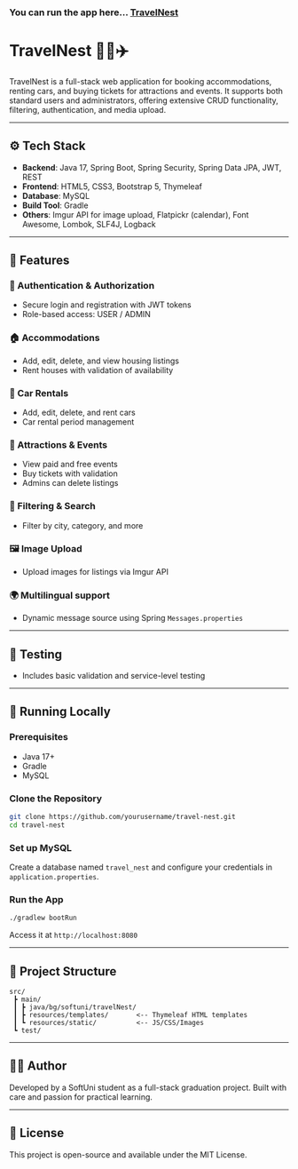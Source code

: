 ### You can run the app here... [TravelNest](https://travelnest-production.up.railway.app)
# TravelNest 🏡🚗✈️

TravelNest is a full-stack web application for booking accommodations, renting cars, and buying tickets for attractions and events. It supports both standard users and administrators, offering extensive CRUD functionality, filtering, authentication, and media upload.

---

## ⚙️ Tech Stack

- **Backend**: Java 17, Spring Boot, Spring Security, Spring Data JPA, JWT, REST
- **Frontend**: HTML5, CSS3, Bootstrap 5, Thymeleaf
- **Database**: MySQL
- **Build Tool**: Gradle
- **Others**: Imgur API for image upload, Flatpickr (calendar), Font Awesome, Lombok, SLF4J, Logback

---

## 🚀 Features

### 👤 Authentication & Authorization
- Secure login and registration with JWT tokens
- Role-based access: USER / ADMIN

### 🏠 Accommodations
- Add, edit, delete, and view housing listings
- Rent houses with validation of availability

### 🚗 Car Rentals
- Add, edit, delete, and rent cars
- Car rental period management

### 🎫 Attractions & Events
- View paid and free events
- Buy tickets with validation
- Admins can delete listings

### 🔎 Filtering & Search
- Filter by city, category, and more

### 🖼️ Image Upload
- Upload images for listings via Imgur API

### 🌍 Multilingual support
- Dynamic message source using Spring `Messages.properties`

---

## 🧪 Testing
- Includes basic validation and service-level testing

---

## 🔧 Running Locally

### Prerequisites
- Java 17+
- Gradle
- MySQL

### Clone the Repository

```bash
git clone https://github.com/yourusername/travel-nest.git
cd travel-nest
```

### Set up MySQL
Create a database named `travel_nest` and configure your credentials in `application.properties`.

### Run the App

```bash
./gradlew bootRun
```

Access it at `http://localhost:8080`

---

## 📂 Project Structure

```
src/
 ┣ main/
 ┃ ┣ java/bg/softuni/travelNest/
 ┃ ┣ resources/templates/       <-- Thymeleaf HTML templates
 ┃ ┗ resources/static/          <-- JS/CSS/Images
 ┗ test/
```

---

## 🙋‍♂️ Author

Developed by a SoftUni student as a full-stack graduation project. Built with care and passion for practical learning.

---

## 📜 License

This project is open-source and available under the MIT License.
